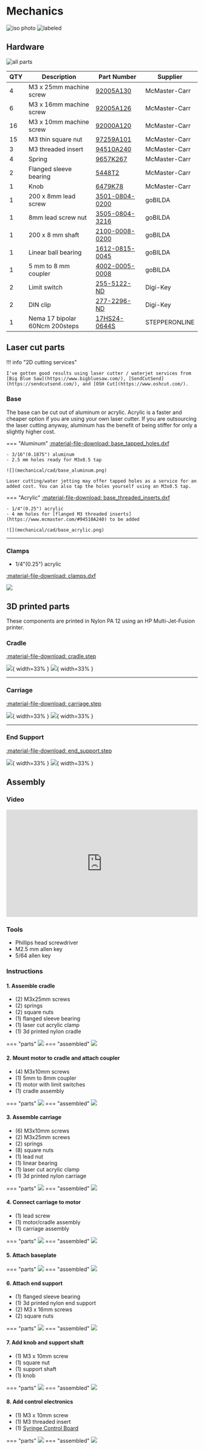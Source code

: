# Mechanics
![iso photo](mechanical/iso_photo.jpg)
![labeled](mechanical/labeled.png)

## Hardware

![all parts](mechanical/all_parts.jpg)

| QTY | Description                    | Part Number                                                                                                                                                                 | Supplier      | 
|-----|--------------------------------|-----------------------------------------------------------------------------------------------------------------------------------------------------------------------------|---------------|
| 4   | M3 x 25mm machine screw        | [92005A130](https://www.mcmaster.com/#92005A130)                                                                                                                            | McMaster-Carr | 
| 6   | M3 x 16mm machine screw        | [92005A126](https://www.mcmaster.com/92005A126/)                                                                                                                            | McMaster-Carr | 
| 16  | M3 x 10mm machine screw        | [92000A120](https://www.mcmaster.com/#92000A120)                                                                                                                            | McMaster-Carr | 
| 15  | M3 thin square nut             | [97259A101](https://www.mcmaster.com/97259A101/)                                                                                                                            | McMaster-Carr | 
| 3   | M3 threaded insert             | [94510A240](https://www.mcmaster.com/#94510A240)                                                                                                                            | McMaster-Carr | 
| 4   | Spring                         | [9657K267](https://www.mcmaster.com/#9657K267)                                                                                                                              | McMaster-Carr | 
| 2   | Flanged sleeve bearing         | [5448T2](https://www.mcmaster.com/#5448T2)                                                                                                                                  | McMaster-Carr | 
| 1   | Knob                           | [6479K78](https://www.mcmaster.com/#6479K78)                                                                                                                                | McMaster-Carr | 
| 1   | 200 x 8mm lead screw           | [3501-0804-0200](https://www.gobilda.com/3501-series-lead-screw-8mm-lead-4-start-200mm-length/)                                                                             | goBILDA       | 
| 1   | 8mm lead screw nut             | [3505-0804-3216](https://www.gobilda.com/3505-series-lead-screw-pattern-nut-8mm-lead-4-start-32mm-od-16mm-length/)                                                          | goBILDA       | 
| 1   | 200 x  8 mm shaft              | [2100-0008-0200](https://www.gobilda.com/2100-series-stainless-steel-round-shaft-8mm-diameter-200mm-length/)                                                                | goBILDA       | 
| 1   | Linear ball bearing            | [1612-0815-0045](https://www.gobilda.com/1612-series-linear-ball-bearing-8mm-id-x-15mm-od-45mm-length-2-pack/)                                                              | goBILDA       | 
| 1   | 5 mm to 8 mm coupler           | [4002-0005-0008](https://www.gobilda.com/4002-series-flexible-clamping-shaft-coupler-5mm-round-bore-to-8mm-round-bore/)                                                     | goBILDA       | 
| 2   | Limit switch                   | [255-5122-ND](https://www.digikey.com/products/en?keywords=255-5122-nd)                                                                                                     | Digi-Key      | 
| 2   | DIN clip                       | [277-2296-ND](https://www.digikey.com/products/en?keywords=277-2296-nd)                                                                                                     | Digi-Key      | 
| 1   | Nema 17 bipolar 60Ncm 200steps | [17HS24-0644S](https://www.omc-stepperonline.com/hybrid-stepper-motor/nema-17-bipolar-18deg-60ncm-85ozin-064a-10v-42x42x60mm-4-wires-17hs24-0644s.html?search=17hs24-0644s) | STEPPERONLINE | 


## Laser cut parts
!!! info "2D cutting services"

	I've gotten good results using laser cutter / waterjet services from [Big Blue Saw](https://www.bigbluesaw.com/), [SendCutSend](https://sendcutsend.com/), and [OSH Cut](https://www.oshcut.com/).

### Base
The base can be cut out of aluminum or acrylic.
Acrylic is a faster and cheaper option if you are using your own laser cutter.
If you are outsourcing the laser cutting anyway, aluminum has the benefit of being stiffer for only a slightly higher cost.

=== "Aluminum" 
	[:material-file-download: base_tapped_holes.dxf](mechanical/cad/base_v79_tapped_holes.dxf)

	- 3/16"(0.1875") aluminum
	- 2.5 mm holes ready for M3x0.5 tap

	![](mechanical/cad/base_aluminum.png)

	Laser cutting/water jetting may offer tapped holes as a service for an added cost. You can also tap the holes yourself using an M3x0.5 tap.

=== "Acrylic" 
	[:material-file-download: base_threaded_inserts.dxf](mechanical/cad/base_v79.dxf)

	- 1/4"(0.25") acrylic
	- 4 mm holes for [flanged M3 threaded inserts](https://www.mcmaster.com/#94510A240) to be added

	![](mechanical/cad/base_acrylic.png)

---

### Clamps

- 1/4"(0.25") acrylic

[:material-file-download: clamps.dxf](mechanical/cad/clamps.dxf)

![](mechanical/cad/clamps.png)

  
## 3D printed parts
These components are printed in Nylon PA 12 using an HP Multi-Jet-Fusion printer. 


### Cradle
[:material-file-download: cradle.step](mechanical/cad/cradle_v118.step)

![](mechanical/cad/cradle_1.png){ width=33% }
![](mechanical/cad/cradle_2.png){ width=33% }

---

### Carriage
[:material-file-download: carriage.step](mechanical/cad/carriage_v81.step)

![](mechanical/cad/carriage_1.png){ width=33% }
![](mechanical/cad/carriage_2.png){ width=33% }

---

### End Support
[:material-file-download: end_support.step](mechanical/cad/end_support_v83.step)

![](mechanical/cad/end_1.png){ width=33% }
![](mechanical/cad/end_2.png){ width=33% }


## Assembly

### Video

<div style="position: relative; padding-bottom: 56.25%; height: 0; overflow: hidden;">
  <iframe src="https://www.youtube.com/embed/mjYri9EQPvc" style="position: absolute; top: 0; left: 0; width: 100%; height: 100%; border:0;" allowfullscreen title="YouTube Video"></iframe>
</div>


### Tools

- Phillips head screwdriver
- M2.5 mm allen key
- 5/64 allen key

### Instructions

#### 1. Assemble cradle

- (2) M3x25mm screws
- (2) springs
- (2) square nuts
- (1) flanged sleeve bearing
- (1) laser cut acrylic clamp
- (1) 3d printed nylon cradle 
	

=== "parts"
	![](mechanical/assembly/cradle_parts.jpg)
=== "assembled"
	![](mechanical/assembly/cradle_assembled.jpg)


#### 2. Mount motor to cradle and attach coupler
- (4) M3x10mm screws
- (1) 5mm to 8mm coupler
- (1) motor with limit switches
- (1) cradle assembly

=== "parts"
	![](mechanical/assembly/motor_parts.jpg)
=== "assembled"
	![](mechanical/assembly/motor_mounted.jpg)

#### 3. Assemble carriage 
- (6) M3x10mm screws
- (2) M3x25mm screws
- (2) springs
- (8) square nuts
- (1) lead nut
- (1) linear bearing
- (1) laser cut acrylic clamp
- (1) 3d printed nylon carriage

=== "parts"
	![](mechanical/assembly/carriage_parts.jpg)
=== "assembled"
	![](mechanical/assembly/carriage_assembled.jpg)

#### 4. Connect carriage to motor
- (1) lead screw
- (1) motor/cradle assembly
- (1) carriage assembly

=== "parts"
	![](mechanical/assembly/lead_screw_parts.jpg)
=== "assembled"
	![](mechanical/assembly/lead_screw_assembled.jpg)

#### 5. Attach baseplate

=== "parts"
	![](mechanical/assembly/baseplate_parts.jpg)
=== "assembled"
	![](mechanical/assembly/baseplate_assembled.jpg)

#### 6. Attach end support
- (1) flanged sleeve bearing
- (1) 3d printed nylon end support
- (2) M3 x 16mm screws
- (2) square nuts

=== "parts"
	![](mechanical/assembly/end_parts.jpg)
=== "assembled"
	![](mechanical/assembly/end_assembled.jpg)

#### 7. Add knob and support shaft
- (1) M3 x 10mm screw
- (1) square nut
- (1) support shaft
- (1) knob

=== "parts"
	![](mechanical/assembly/knob_parts.jpg)
=== "assembled"
	![](mechanical/assembly/knob_assembled.jpg)

#### 8. Add control electronics
- (1) M3 x 10mm screw
- (1) M3 threaded insert
- (1) [Syringe Control Board](motor.md#syringe-control-board-for-pycontrol) 

=== "parts"
	![](mechanical/assembly/controller_parts.jpg)
=== "assembled"
	![](mechanical/assembly/controller_assembled.jpg)